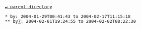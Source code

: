 <pre>
  <a href="../">&#x21b5; parent directory</a>
  
  * by: 2004-01-29T00:41:43 to 2004-02-17T11:15:18
  ** by<a href="7">7</a>: 2004-02-01T19:24:55 to 2004-02-02T08:22:30
</pre>
